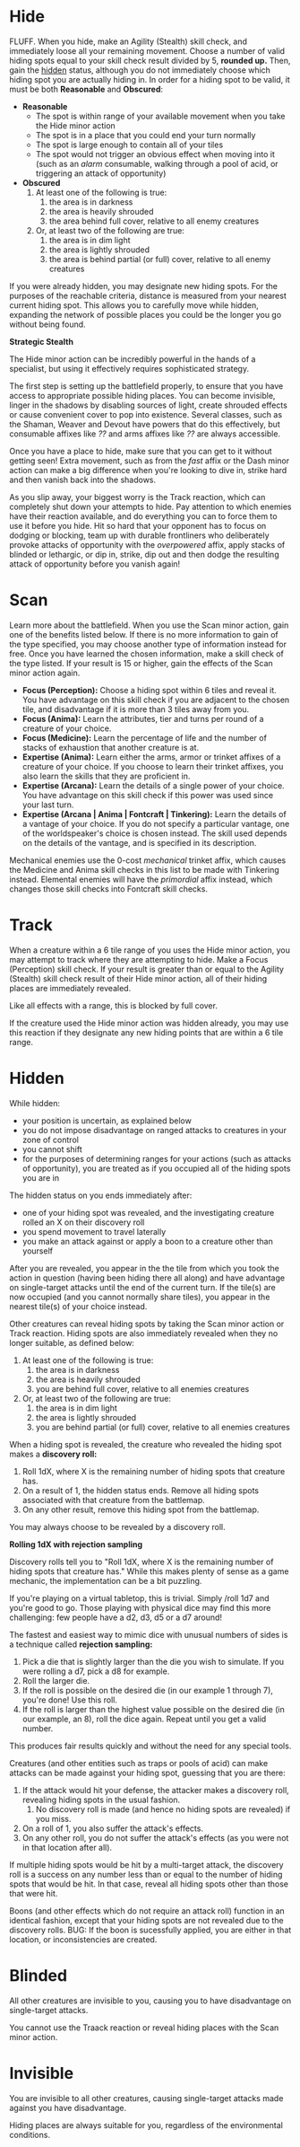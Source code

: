 # Hide

FLUFF. When you hide, make an Agility (Stealth) skill check, and immediately loose all your remaining movement. Choose a number of valid hiding spots equal to your skill check result divided by 5, **rounded up.** Then, gain the [hidden]() status, although you do not immediately choose which hiding spot you are actually hiding in. In order for a hiding spot to be valid, it must be both **Reasonable** and **Obscured**:

- **Reasonable**
  - The spot is within range of your available movement when you take the Hide minor action
  - The spot is in a place that you could end your turn normally
  - The spot is large enough to contain all of your tiles
  - The spot would not trigger an obvious effect when moving into it (such as an *alarm* consumable, walking through a pool of acid, or triggering an attack of opportunity)
- **Obscured**
  1. At least one of the following is true:
     1. the area is in darkness
     2. the area is heavily shrouded
     3. the area behind full cover, relative to all enemy creatures
  2. Or, at least two of the following are true:
     1. the area is in dim light
     2. the area is lightly shrouded
     3. the area is behind partial (or full) cover, relative to all enemy creatures

If you were already hidden, you may designate new hiding spots. For the purposes of the reachable criteria, distance is measured from your nearest current hiding spot. This allows you to carefully move while hidden, expanding the network of possible places you could be the longer you go without being found.

<div class="infobox">

**Strategic Stealth**

The Hide minor action can be incredibly powerful in the hands of a specialist, but using it effectively requires sophisticated strategy.

The first step is setting up the battlefield properly, to ensure that you have access to appropriate possible hiding places.
You can become invisible, linger in the shadows by disabling sources of light, create shrouded effects or cause convenient cover to pop into existence.
Several classes, such as the Shaman, Weaver and Devout have powers that do this effectively, but consumable affixes like _??_ and arms affixes like _??_ are always accessible.

Once you have a place to hide, make sure that you can get to it without getting seen!
Extra movement, such as from the _fast_ affix or the Dash minor action can make a big difference when you're looking to dive in, strike hard and then vanish back into the shadows.

As you slip away, your biggest worry is the Track reaction, which can completely shut down your attempts to hide.
Pay attention to which enemies have their reaction available, and do everything you can to force them to use it before you hide.
Hit so hard that your opponent has to focus on dodging or blocking, team up with durable frontliners who deliberately provoke attacks of opportunity with the _overpowered_ affix, apply stacks of blinded or lethargic, or dip in, strike, dip out and then dodge the resulting attack of opportunity before you vanish again!

</div>

# Scan

Learn more about the battlefield. When you use the Scan minor action, gain one of the benefits listed below. If there is no more information to gain of the type specified, you may choose another type of information instead for free. Once you have learned the chosen information, make a skill check of the type listed. If your result is 15 or higher, gain the effects of the Scan minor action again.

- **Focus (Perception):** Choose a hiding spot within 6 tiles and reveal it. You have advantage on this skill check if you are adjacent to the chosen tile, and disadvantage if it is more than 3 tiles away from you.
- **Focus (Anima):** Learn the attributes, tier and turns per round of a creature of your choice.
- **Focus (Medicine):** Learn the percentage of life and the number of stacks of exhaustion that another creature is at.
- **Expertise (Anima):** Learn either the arms, armor or trinket affixes of a creature of your choice. If you choose to learn their trinket affixes, you also learn the skills that they are proficient in.
- **Expertise (Arcana):** Learn the details of a single power of your choice. You have advantage on this skill check if this power was used since your last turn.
- **Expertise (Arcana | Anima | Fontcraft | Tinkering):** Learn the details of a vantage of your choice. If you do not specify a particular vantage, one of the worldspeaker's choice is chosen instead. The skill used depends on the details of the vantage, and is specified in its description.

Mechanical enemies use the 0-cost _mechanical_ trinket affix, which causes the Medicine and Anima skill checks in this list to be made with Tinkering instead. Elemental enemies will have the _primordial_ affix instead, which changes those skill checks into Fontcraft skill checks.

# Track

When a creature within a 6 tile range of you uses the Hide minor action, you may attempt to track where they are attempting to hide. Make a Focus (Perception) skill check. If your result is greater than or equal to the Agility (Stealth) skill check result of their Hide minor action, all of their hiding places are immediately revealed.

Like all effects with a range, this is blocked by full cover.

If the creature used the Hide minor action was hidden already, you may use this reaction if they designate any new hiding points that are within a 6 tile range.

# Hidden

While hidden:

- your position is uncertain, as explained below
- you do not impose disadvantage on ranged attacks to creatures in your zone of control
- you cannot shift
- for the purposes of determining ranges for your actions (such as attacks of opportunity), you are treated as if you occupied all of the hiding spots you are in

The hidden status on you ends immediately after:

- one of your hiding spot was revealed, and the investigating creature rolled an X on their discovery roll
- you spend movement to travel laterally
- you make an attack against or apply a boon to a creature other than yourself

After you are revealed, you appear in the the tile from which you took the action in question (having been hiding there all along) and have advantage on single-target attacks until the end of the current turn. If the tile(s) are now occupied (and you cannot normally share tiles), you appear in the nearest tile(s) of your choice instead.

Other creatures can reveal hiding spots by taking the Scan minor action or Track reaction. Hiding spots are also immediately revealed when they no longer suitable, as defined below:

1. At least one of the following is true:
   1. the area is in darkness
   2. the area is heavily shrouded
   3. you are behind full cover, relative to all enemies creatures
2. Or, at least two of the following are true:
   1. the area is in dim light
   2. the area is lightly shrouded
   3. you are behind partial (or full) cover, relative to all enemies creatures

When a hiding spot is revealed, the creature who revealed the hiding spot makes a **discovery roll:**

1. Roll 1dX, where X is the remaining number of hiding spots that creature has.
2. On a result of 1, the hidden status ends. Remove all hiding spots associated with that creature from the battlemap.
3. On any other result, remove this hiding spot from the battlemap.

You may always choose to be revealed by a discovery roll.

<div class="infobox">

**Rolling 1dX with rejection sampling**

Discovery rolls tell you to "Roll 1dX, where X is the remaining number of hiding spots that creature has."
While this makes plenty of sense as a game mechanic, the implementation can be a bit puzzling.

If you're playing on a virtual tabletop, this is trivial. Simply /roll 1d7 and you're good to go.
Those playing with physical dice may find this more challenging: few people have a d2, d3, d5 or a d7 around!

The fastest and easiest way to mimic dice with unusual numbers of sides is a technique called **rejection sampling:**

1. Pick a die that is slightly larger than the die you wish to simulate. If you were rolling a d7, pick a d8 for example.
2. Roll the larger die.
3. If the roll is possible on the desired die (in our example 1 through 7), you're done! Use this roll.
4. If the roll is larger than the highest value possible on the desired die (in our example, an 8), roll the dice again. Repeat until you get a valid number.

This produces fair results quickly and without the need for any special tools.

</div>

Creatures (and other entities such as traps or pools of acid) can make attacks can be made against your hiding spot, guessing that you are there:

1. If the attack would hit your defense, the attacker makes a discovery roll, revealing hiding spots in the usual fashion.
   1. No discovery roll is made (and hence no hiding spots are revealed) if you miss.
2. On a roll of 1, you also suffer the attack's effects.
3. On any other roll, you do not suffer the attack's effects (as you were not in that location after all).

If multiple hiding spots would be hit by a multi-target attack, the discovery roll is a success on any number less than or equal to the number of hiding spots that would be hit. In that case, reveal all hiding spots other than those that were hit.

Boons (and other effects which do not require an attack roll) function in an identical fashion, except that your hiding spots are not revealed due to the discovery rolls. BUG: If the boon is sucessfully applied, you are either in that location, or inconsistencies are created.

# Blinded

All other creatures are invisible to you, causing you to have disadvantage on single-target attacks.

You cannot use the Traack reaction or reveal hiding places with the Scan minor action.

# Invisible

You are invisible to all other creatures, causing single-target attacks made against you have disadvantage.

Hiding places are always suitable for you, regardless of the environmental conditions.
